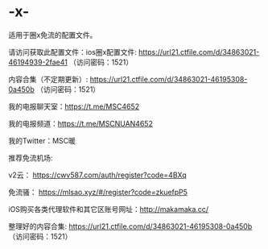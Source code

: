 # -x-
适用于圈x免流的配置文件。

请访问获取此配置文件：ios圈x配置文件: https://url21.ctfile.com/d/34863021-46194939-2fae41 （访问密码：1521）










内容合集（不定期更新）: https://url21.ctfile.com/d/34863021-46195308-0a450b （访问密码：1521）


我的电报聊天室：https://t.me/MSC4652 




我的电报频道：https://t.me/MSCNUAN4652




我的Twitter：MSC暖





推荐免流机场:


v2云： https://cwv587.com/auth/register?code=4BXq 



免流骚： https://mlsao.xyz/#/register?code=zkuefpP5



iOS购买各类代理软件和其它区账号网址：http://makamaka.cc/


整理好的内容合集: https://url21.ctfile.com/d/34863021-46195308-0a450b （访问密码：1521）


